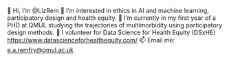 👋 Hi, I’m @LizRem
👀 I’m interested in ethics in AI and machine learning, participatory design and health equity. 
🌱 I’m currently in my first year of a PHD at QMUL studying the trajectories of multimorbidity using participatory design methods.
💞️ I volunteer for Data Science for Health Equity (DSxHE) https://www.datascienceforhealthequity.com/
📫 Email me: e.a.remfry@qmul.ac.uk

<!---
LizRem/LizRem is a ✨ special ✨ repository because its `README.md` (this file) appears on your GitHub profile.
You can click the Preview link to take a look at your changes.
--->
